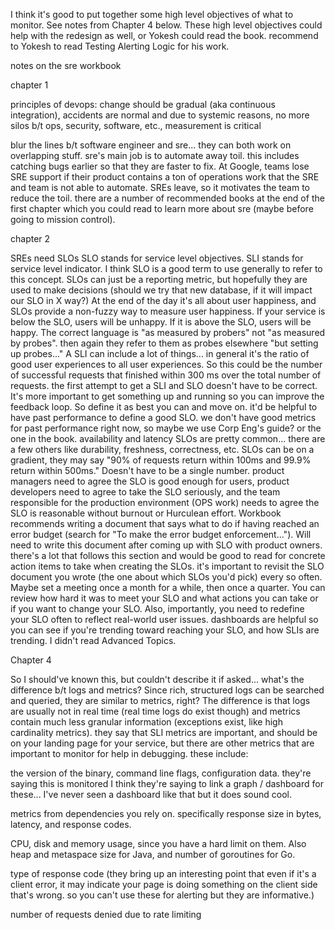 I think it's good to put together some high level objectives of what to monitor. See notes from Chapter 4 below. These high level objectives could help with the redesign as well, or Yokesh could read the book.
recommend to Yokesh to read Testing Alerting Logic for his work.

notes on the sre workbook

chapter 1

principles of devops:
change should be gradual (aka continuous integration),
accidents are normal and due to systemic reasons,
no more silos b/t ops, security, software, etc.,
measurement is critical

blur the lines b/t software engineer and sre... they can both work on overlapping stuff.
sre's main job is to automate away toil. this includes catching bugs earlier so that they are faster to fix.
At Google, teams lose SRE support if their product contains a ton of operations work that the SRE and team is not able to automate. SREs leave, so it motivates the team to reduce the toil.
there are a number of recommended books at the end of the first chapter which you could read to learn more about sre (maybe before going to mission control).

chapter 2

SREs need SLOs
SLO stands for service level objectives. SLI stands for service level indicator. I think SLO is a good term to use generally to refer to this concept.
SLOs can just be a reporting metric, but hopefully they are used to make decisions (should we try that new database, if it will impact our SLO in X way?)
At the end of the day it's all about user happiness, and SLOs provide a non-fuzzy way to measure user happiness. If your service is below the SLO, users will be unhappy. If it is above the SLO, users will be happy.
The correct language is "as measured by probers" not "as measured by probes". then again they refer to them as probes elsewhere "but setting up probes..."
A SLI can include a lot of things... in general it's the ratio of good user experiences to all user experiences. So this could be the number of successful requests that finished within 300 ms over the total number of requests.
the first attempt to get a SLI and SLO doesn't have to be correct. It's more important to get something up and running so you can improve the feedback loop. So define it as best you can and move on.
it'd be helpful to have past performance to define a good SLO. we don't have good metrics for past performance right now, so maybe we use Corp Eng's guide? or the one in the book.
availability and latency SLOs are pretty common... there are a few others like durability, freshness, correctness, etc.
SLOs can be on a gradient, they may say "90% of requests return within 100ms and 99.9% return within 500ms." Doesn't have to be a single number.
product managers need to agree the SLO is good enough for users, product developers need to agree to take the SLO seriously, and the team responsible for the production environment (OPS work) needs to agree the SLO is reasonable without burnout or Hurculean effort.
Workbook recommends writing a document that says what to do if having reached an error budget (search for "To make the error budget enforcement..."). Will need to write this document after coming up with SLO with product owners. there's a lot that follows this section and would be good to read for concrete action items to take when creating the SLOs.
it's important to revisit the SLO document you wrote (the one about which SLOs you'd pick) every so often. Maybe set a meeting once a month for a while, then once a quarter. You can review how hard it was to meet your SLO and what actions you can take or if you want to change your SLO. Also, importantly, you need to redefine your SLO often to reflect real-world user issues.
dashboards are helpful so you can see if you're trending toward reaching your SLO, and how SLIs are trending.
I didn't read Advanced Topics.

Chapter 4

So I should've known this, but couldn't describe it if asked... what's the difference b/t logs and metrics? Since rich, structured logs can be searched and queried, they are similar to metrics, right? The difference is that logs are usually not in real time (real time logs do exist though) and metrics contain much less granular information (exceptions exist, like high cardinality metrics).
they say that SLI metrics are important, and should be on your landing page for your service, but there are other metrics that are important to monitor for help in debugging. these include:

the version of the binary, command line flags, configuration data. they're saying this is monitored I think they're saying to link a graph / dashboard for these... I've never seen a dashboard like that but it does sound cool.

metrics from dependencies you rely on. specifically response size in bytes, latency, and response codes.

CPU, disk and memory usage, since you have a hard limit on them. Also  heap and metaspace size for Java, and number of goroutines for Go.

type of response code (they bring up an interesting point that even if it's a client error, it may indicate your page is doing something on the client side that's wrong. so you can't use these for alerting but they are informative.)

number of requests denied due to rate limiting